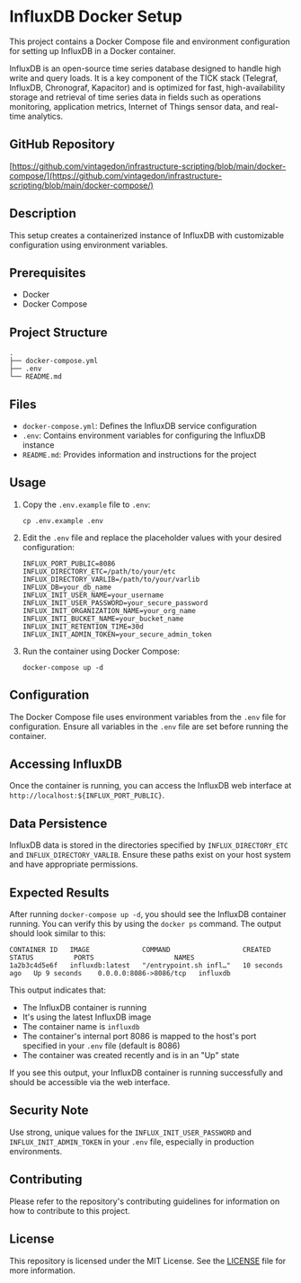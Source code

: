 # InfluxDB Docker Setup

This project contains a Docker Compose file and environment configuration for setting up InfluxDB in a Docker container.

InfluxDB is an open-source time series database designed to handle high write and query loads. It is a key component of the TICK stack (Telegraf, InfluxDB, Chronograf, Kapacitor) and is optimized for fast, high-availability storage and retrieval of time series data in fields such as operations monitoring, application metrics, Internet of Things sensor data, and real-time analytics.

## GitHub Repository
[https://github.com/vintagedon/infrastructure-scripting/blob/main/docker-compose/](https://github.com/vintagedon/infrastructure-scripting/blob/main/docker-compose/)

## Description
This setup creates a containerized instance of InfluxDB with customizable configuration using environment variables.

## Prerequisites
- Docker
- Docker Compose

## Project Structure
```
.
├── docker-compose.yml
├── .env
└── README.md
```

## Files
- `docker-compose.yml`: Defines the InfluxDB service configuration
- `.env`: Contains environment variables for configuring the InfluxDB instance
- `README.md`: Provides information and instructions for the project

## Usage

1. Copy the `.env.example` file to `.env`:
   ```
   cp .env.example .env
   ```

2. Edit the `.env` file and replace the placeholder values with your desired configuration:
   ```
   INFLUX_PORT_PUBLIC=8086
   INFLUX_DIRECTORY_ETC=/path/to/your/etc
   INFLUX_DIRECTORY_VARLIB=/path/to/your/varlib
   INFLUX_DB=your_db_name
   INFLUX_INIT_USER_NAME=your_username
   INFLUX_INIT_USER_PASSWORD=your_secure_password
   INFLUX_INIT_ORGANIZATION_NAME=your_org_name
   INFLUX_INTI_BUCKET_NAME=your_bucket_name
   INFLUX_INIT_RETENTION_TIME=30d
   INFLUX_INIT_ADMIN_TOKEN=your_secure_admin_token
   ```

3. Run the container using Docker Compose:
   ```
   docker-compose up -d
   ```

## Configuration
The Docker Compose file uses environment variables from the `.env` file for configuration. Ensure all variables in the `.env` file are set before running the container.

## Accessing InfluxDB
Once the container is running, you can access the InfluxDB web interface at `http://localhost:${INFLUX_PORT_PUBLIC}`.

## Data Persistence
InfluxDB data is stored in the directories specified by `INFLUX_DIRECTORY_ETC` and `INFLUX_DIRECTORY_VARLIB`. Ensure these paths exist on your host system and have appropriate permissions.

## Expected Results
After running `docker-compose up -d`, you should see the InfluxDB container running. You can verify this by using the `docker ps` command. The output should look similar to this:

```
CONTAINER ID   IMAGE             COMMAND                  CREATED          STATUS          PORTS                    NAMES
1a2b3c4d5e6f   influxdb:latest   "/entrypoint.sh infl…"   10 seconds ago   Up 9 seconds    0.0.0.0:8086->8086/tcp   influxdb
```

This output indicates that:
- The InfluxDB container is running
- It's using the latest InfluxDB image
- The container name is `influxdb`
- The container's internal port 8086 is mapped to the host's port specified in your `.env` file (default is 8086)
- The container was created recently and is in an "Up" state

If you see this output, your InfluxDB container is running successfully and should be accessible via the web interface.

## Security Note
Use strong, unique values for the `INFLUX_INIT_USER_PASSWORD` and `INFLUX_INIT_ADMIN_TOKEN` in your `.env` file, especially in production environments.

## Contributing
Please refer to the repository's contributing guidelines for information on how to contribute to this project.

## License
This repository is licensed under the MIT License. See the [LICENSE](LICENSE) file for more information.
